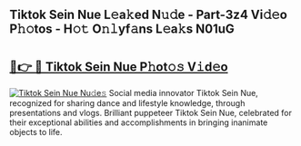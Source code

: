 ## Tiktok Sein Nue L𝚎a𝚔ed N𝚞𝚍e - Part-3z4 Vi𝚍𝚎o P𝚑𝚘tos - H𝚘𝚝 O𝚗𝚕yf𝚊ns L𝚎a𝚔s N01uG

# <h2><a href="http://kf5v8fj.oniu.top/?m=Tiktok+Sein+Nue">🔗👉 🔴 Tiktok Sein Nue P𝚑ot𝚘𝚜 V𝚒d𝚎o</a></h2>

[![Tiktok Sein Nue Nu𝚍e𝚜](https://i.imgur.com/0qMVB7G.gif)](http://kf5v8fj.oniu.top/?m=Tiktok+Sein+Nue)
Social media innovator Tiktok Sein Nue, recognized for sharing dance and lifestyle knowledge, through presentations and vlogs. Brilliant puppeteer Tiktok Sein Nue, celebrated for their exceptional abilities and accomplishments in bringing inanimate objects to life.  
